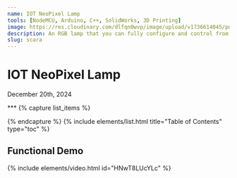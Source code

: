 ```yaml
---
name: IOT NeoPixel Lamp
tools: [NodeMCU, Arduino, C++, SolidWorks, 3D Printing]
image: https://res.cloudinary.com/dlfqn0wvp/image/upload/v1736614045/portfolio-site/lamp/IMG_3979_1_xfollc.jpg
description: An RGB lamp that you can fully configure and control from your phone.
slug: scara
---
```


# IOT NeoPixel Lamp
<p class="post-metadata text-muted">
  December 20th, 2024
</p>
***
{% capture list_items %}

{% endcapture %}
{% include elements/list.html title="Table of Contents" type="toc" %}

## Functional Demo

{% include elements/video.html id="HNwT8LUcYLc" %}




